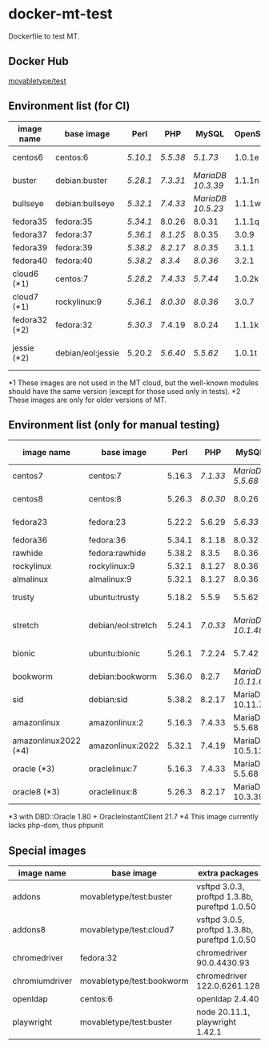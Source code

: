 # docker-mt-test
Dockerfile to test MT.

## Docker Hub

[movabletype/test](https://hub.docker.com/r/movabletype/test)

## Environment list (for CI)

|image name|base image|Perl|PHP|MySQL|OpenSSL|End of Life|
|-|-|-|-|-|-|-|
|centos6|centos:6|*5.10.1*|*5.5.38*|*5.1.73*|1.0.1e|2020-11|
|buster|debian:buster|*5.28.1*|*7.3.31*|*MariaDB 10.3.39*|1.1.1n|2022-01|
|bullseye|debian:bullseye|*5.32.1*|*7.4.33*|*MariaDB 10.5.23*|1.1.1w|-|
|fedora35|fedora:35|*5.34.1*|8.0.26|8.0.31|1.1.1q|-|
|fedora37|fedora:37|*5.36.1*|*8.1.25*|8.0.35|3.0.9|-|
|fedora39|fedora:39|*5.38.2*|*8.2.17*|*8.0.35*|3.1.1|-|
|fedora40|fedora:40|*5.38.2*|*8.3.4*|*8.0.36*|3.2.1|-|
|cloud6 (\*1)|centos:7|*5.28.2*|*7.4.33*|*5.7.44*|1.0.2k|-|
|cloud7 (\*1)|rockylinux:9|*5.36.1*|*8.0.30*|*8.0.36*|3.0.7|-|
|fedora32 (\*2)|fedora:32|*5.30.3*|7.4.19|8.0.24|1.1.1k|-|
|jessie (\*2)|debian/eol:jessie|5.20.2|*5.6.40*|*5.5.62*|1.0.1t|2020-06 (LTS)|

\*1 These images are not used in the MT cloud, but the well-known modules should have the same version (except for those used only in tests).
\*2 These images are only for older versions of MT.

## Environment list (only for manual testing)

|image name|base image|Perl|PHP|MySQL|OpenSSL|End of Life|
|-|-|-|-|-|-|-|
|centos7|centos:7|5.16.3|*7.1.33*|*MariaDB 5.5.68*|1.0.2k|2024-06|
|centos8|centos:8|5.26.3|*8.0.30*|8.0.26|1.1.1k|2021-12|
|fedora23|fedora:23|5.22.2|5.6.29|*5.6.33*|1.0.2j|2016-12|
|fedora36|fedora:36|5.34.1|8.1.18|8.0.32|3.0.8|-|
|rawhide|fedora:rawhide|5.38.2|8.3.5|8.0.36|3.2.1|-|
|rockylinux|rockylinux:9|5.32.1|8.1.27|8.0.36|3.0.7|-|
|almalinux|almalinux:9|5.32.1|8.1.27|8.0.36|3.0.7|-|
|trusty|ubuntu:trusty|5.18.2|5.5.9|5.5.62|1.0.1f|2019-04|
|stretch|debian/eol:stretch|5.24.1|*7.0.33*|*MariaDB 10.1.48*|1.1.0l|2022-01 (LTS)|
|bionic|ubuntu:bionic|5.26.1|7.2.24|5.7.42|1.1.1|2023-04|
|bookworm|debian:bookworm|5.36.0|8.2.7|*MariaDB 10.11.6*|3.0.11|-|
|sid|debian:sid|5.38.2|8.2.17|MariaDB 10.11.7|3.2.2|-|
|amazonlinux|amazonlinux:2|5.16.3|7.4.33|MariaDB 5.5.68|1.0.2k|-|
|amazonlinux2022 (\*4)|amazonlinux:2022|5.32.1|7.4.19|MariaDB 10.5.13|1.1.1l|-|
|oracle (\*3)|oraclelinux:7|5.16.3|7.4.33|MariaDB 5.5.68|1.0.2k|-|
|oracle8 (\*3)|oraclelinux:8|5.26.3|8.2.17|MariaDB 10.3.39|1.1.1k|-|

\*3 with DBD::Oracle 1.80 + OracleInstantClient 21.7
\*4 This image currently lacks php-dom, thus phpunit

## Special images

|image name|base image|extra packages|
|-|-|-|
|addons|movabletype/test:buster|vsftpd 3.0.3, proftpd 1.3.8b, pureftpd 1.0.50|
|addons8|movabletype/test:cloud7|vsftpd 3.0.5, proftpd 1.3.8b, pureftpd 1.0.50|
|chromedriver|fedora:32|chromedriver 90.0.4430.93|
|chromiumdriver|movabletype/test:bookworm|chromedriver 122.0.6261.128|
|openldap|centos:6|openldap 2.4.40|
|playwright|movabletype/test:buster|node 20.11.1, playwright 1.42.1|
